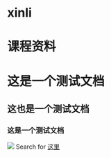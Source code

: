 # xinli
# 课程资料
# 这是一个测试文档
## 这也是一个测试文档
### 这是一个测试文档
![](https://ss1.baidu.com/6ONXsjip0QIZ8tyhnq/it/u=2278874371,3682636674&fm=58)
Search for [这里](www.baidu.com)

